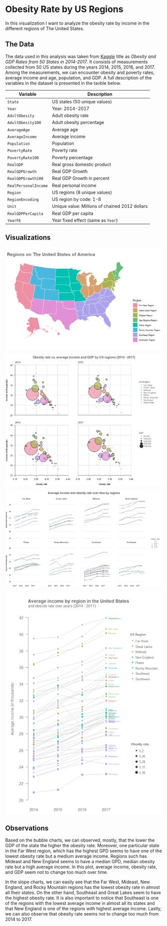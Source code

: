 # Obesity Rate by US Regions

In this visualization I want to analyze the obesity rate by income in the different regions of The United States.

## The Data

The data used in this analysis was taken from [Kaggle](https://www.kaggle.com/datasets/annedunn/obesity-and-gdp-rates-from-50-states-in-20142017) title as *Obesity and GDP Rates from 50 States in 2014-2017*. It consists of measurements collected from 50 US states during the years 2014, 2015, 2016, and 2017. Among the measurements, we can encounter obesity and poverty rates, average income and age, population, and GDP. A full description of the variables in the dataset is presented in the tavble below.

|Variable            |Description                                   |
|--------------------|----------------------------------------------|
|`State`             |US states (50 unique values)                  |
|`Year`              |Year: 2014-2017                               |
|`AdultObesity`      |Adult obesity rate                            |
|`AdultObesity100`   |Adult obesity percentage                      |
|`AverageAge`        |Average age                                   |
|`AverageIncome`     |Average income                                |
|`Population`        |Population                                    |
|`PovertyRate`       |Poverty rate                                  |
|`PovertyRate100`    |Poverty percentage                            |
|`RealGDP`           |Real gross domestic product                   |
|`RealGDPGrowth`     |Real GDP Growth                               |
|`RealGDPGrowth100`  |Real GDP Growth in percent                    |
|`RealPersonalIncome`|Real personal income                          |
|`Region`            |US regions (8 unique values)                  |
|`RegionEncoding`    |US region by code: 1-8                        |
|`Unit`              |Unique value: Millions of chained 2012 dollars|
|`RealGDPPerCapita`  |Real GDP per capita                           |
|`YearFE`            |Year fixed effect (same as `Year`)            |

## Visualizations

![](Image/usregions.png)

![](Image/ObesityIncome.png)

![](Image/ObesityIncome2.png)

![](Image/IncomeRegion.png)

## Observations

Based on the bubble charts, we can observed, mostly, that the lower the GDP of the state the higher the obesity rate. Moreover, one particular state in the Far West region, which has the highest GPD seems to have one of the lowest obesity rate but a medium average income. Regions such has Mideast and New England seems to have a median GPD, median obesity rate but a high average income. In this plot, average income, obesity rate, and GDP seem not to change too much over time.

In the slope charts, we can easily see that the Far West, Mideast, New England, and Rocky Mountain regions has the lowest obesity rate in almost all their states. On the other hand, Southeast and Great Lakes seem to have the highest obesity rate. It is also important to notice that Southeast is one of the regions with the lowest average income in almost all its states and that New England is one of the regions with highest
average income. Lastly, we can also observe that obesity rate seems not to change too much from 2014 to 2017.

